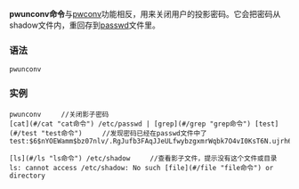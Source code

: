 **pwunconv命令**与[pwconv](#/pwconv "pwconv命令")功能相反，用来关闭用户的投影密码。它会把密码从shadow文件内，重回存到[passwd](#/passwd "passwd命令")文件里。

### 语法  

```
pwunconv
```

### 实例  

```
pwunconv     //关闭影子密码
[cat](#/cat "cat命令") /etc/passwd | [grep](#/grep "grep命令") [test](#/test "test命令")     //发现密码已经在passwd文件中了
test:$6$nYOEWamm$bz07nlv/.RgJufb3FAqJJeULfwybzgxmrWqbk7O4vI0KsT6N.ujrh6dDIUcAJdfjksyuyAFDPIngZeD3cgcf.0:3001:3001::/home/test:/bin/sh

[ls](#/ls "ls命令") /etc/shadow     //查看影子文件，提示没有这个文件或目录
ls: cannot access /etc/shadow: No such [file](#/file "file命令") or directory
```